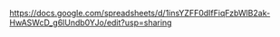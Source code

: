 https://docs.google.com/spreadsheets/d/1insYZFF0dIfFiqFzbWlB2ak-HwASWcD_g6lUndb0YJo/edit?usp=sharing

